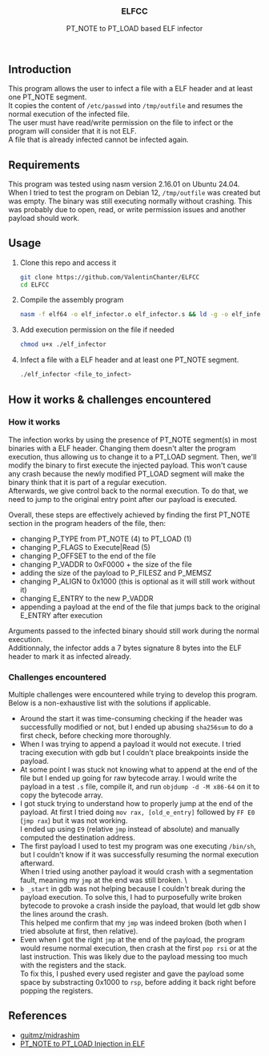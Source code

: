 <p align="center">
    <h3 align="center">ELFCC</h3>
</p>

<p align="center">PT_NOTE to PT_LOAD based ELF infector</p>

<br/>

## Introduction

This program allows the user to infect a file with a ELF header and at least one PT_NOTE segment. \
It copies the content of `/etc/passwd` into `/tmp/outfile` and resumes the normal execution of the infected file. \
The user must have read/write permission on the file to infect or the program will consider that it is not ELF. \
A file that is already infected cannot be infected again.

## Requirements

This program was tested using nasm version 2.16.01 on Ubuntu 24.04. \
When I tried to test the program on Debian 12, `/tmp/outfile` was created but was empty. The binary was still executing normally without crashing. This was probably due to open, read, or write permission issues and another payload should work.

## Usage

1. Clone this repo and access it

	```bash
	git clone https://github.com/ValentinChanter/ELFCC
	cd ELFCC
	```

2. Compile the assembly program

	```bash
	nasm -f elf64 -o elf_infector.o elf_infector.s && ld -g -o elf_infector elf_infector.o
	```

3. Add execution permission on the file if needed

    ```bash
    chmod u+x ./elf_infector
    ```

4. Infect a file with a ELF header and at least one PT_NOTE segment.

    ```bash
    ./elf_infector <file_to_infect>
    ```

## How it works & challenges encountered

### How it works

The infection works by using the presence of PT_NOTE segment(s) in most binaries with a ELF header. Changing them doesn't alter the program execution, thus allowing us to change it to a PT_LOAD segment. Then, we'll modify the binary to first execute the injected payload. This won't cause any crash because the newly modified PT_LOAD segment will make the binary think that it is part of a regular execution. \
Afterwards, we give control back to the normal execution. To do that, we need to jump to the original entry point after our payload is executed.

Overall, these steps are effectively achieved by finding the first PT_NOTE section in the program headers of the file, then:

- changing P_TYPE from PT_NOTE (4) to PT_LOAD (1)
- changing P_FLAGS to Execute|Read (5)
- changing P_OFFSET to the end of the file
- changing P_VADDR to 0xF0000 + the size of the file
- adding the size of the payload to P_FILESZ and P_MEMSZ
- changing P_ALIGN to 0x1000 (this is optional as it will still work without it)
- changing E_ENTRY to the new P_VADDR
- appending a payload at the end of the file that jumps back to the original E_ENTRY after execution

Arguments passed to the infected binary should still work during the normal execution. \
Additionnaly, the infector adds a 7 bytes signature 8 bytes into the ELF header to mark it as infected already.

### Challenges encountered

Multiple challenges were encountered while trying to develop this program. Below is a non-exhaustive list with the solutions if applicable.

- Around the start it was time-consuming checking if the header was successfully modified or not, but I ended up abusing `sha256sum` to do a first check, before checking more thoroughly.
- When I was trying to append a payload it would not execute. I tried tracing execution with gdb but I couldn't place breakpoints inside the payload.
- At some point I was stuck not knowing what to append at the end of the file but I ended up going for raw bytecode array. I would write the payload in a test `.s` file, compile it, and run `objdump -d -M x86-64` on it to copy the bytecode array.
- I got stuck trying to understand how to properly jump at the end of the payload. At first I tried doing `mov rax, [old_e_entry]` followed by `FF E0` (`jmp rax`) but it was not working. \
I ended up using `E9` (relative `jmp` instead of absolute) and manually computed the destination address.
- The first payload I used to test my program was one executing `/bin/sh`, but I couldn't know if it was successfully resuming the normal execution afterward. \
When I tried using another payload it would crash with a segmentation fault, meaning my `jmp` at the end was still broken. \
- `b _start` in gdb was not helping because I couldn't break during the payload execution. To solve this, I had to purposefully write broken bytecode to provoke a crash inside the payload, that would let gdb show the lines around the crash. \
This helped me confirm that my `jmp` was indeed broken (both when I tried absolute at first, then relative).
- Even when I got the right `jmp` at the end of the payload, the program would resume normal execution, then crash at the first `pop rsi` or at the last instruction. This was likely due to the payload messing too much with the registers and the stack. \
To fix this, I pushed every used register and gave the payload some space by substracting 0x1000 to `rsp`, before adding it back right before popping the registers.

## References

- [guitmz/midrashim](https://github.com/guitmz/midrashim)
- [PT_NOTE to PT_LOAD Injection in ELF](https://www.symbolcrash.com/2019/03/27/pt_note-to-pt_load-injection-in-elf/)